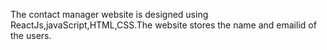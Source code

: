 The contact manager website is designed using ReactJs,javaScript,HTML,CSS.The website stores the name and emailid of the users.
